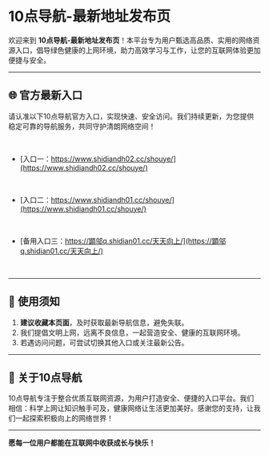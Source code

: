 # 10点导航-最新地址发布页

欢迎来到 **10点导航-最新地址发布页**！本平台专为用户甄选高品质、实用的网络资源入口，倡导绿色健康的上网环境，助力高效学习与工作，让您的互联网体验更加便捷与安全。

---

## 🌐 官方最新入口

请认准以下10点导航官方入口，实现快速、安全访问。我们持续更新，为您提供稳定可靠的导航服务，共同守护清朗网络空间！

<br>

- [入口一：https://www.shidiandh02.cc/shouye/](https://www.shidiandh02.cc/shouye/)

<br>

- [入口二：https://www.shidiandh01.cc/shouye/](https://www.shidiandh01.cc/shouye/)

<br>

- [备用入口三：https://顕邬q.shidian01.cc/天天向上/](https://顕邬q.shidian01.cc/天天向上/)

<br>

---

## 🔔 使用须知

1. **建议收藏本页面**，及时获取最新导航信息，避免失联。
2. 我们提倡文明上网，远离不良信息，一起营造安全、健康的互联网环境。
3. 若遇访问问题，可尝试切换其他入口或关注最新公告。

---

## 🚀 关于10点导航

10点导航专注于整合优质互联网资源，为用户打造安全、便捷的入口平台。我们相信：科学上网让知识触手可及，健康网络让生活更加美好。感谢您的支持，让我们一起探索积极向上的网络世界！

---

**愿每一位用户都能在互联网中收获成长与快乐！**
